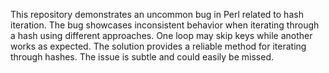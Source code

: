 This repository demonstrates an uncommon bug in Perl related to hash iteration.  The bug showcases inconsistent behavior when iterating through a hash using different approaches. One loop may skip keys while another works as expected.  The solution provides a reliable method for iterating through hashes. The issue is subtle and could easily be missed. 